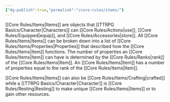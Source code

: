 ```yaml
---
{"dg-publish":true,"permalink":"/core-rules/items/"}
---
```


[[Core Rules/Items\|Items]] are objects that [[TTRPG Basics/Character\|Characters]] can [[Core Rules/Actions\|use]], [[Core Rules/Equipped\|equip]], and [[Core Rules/Accessories\|store]]. All [[Core Rules/Items\|Items]] can be broken down into a list of [[Core Rules/Items/Properties\|Properties]] that described how the [[Core Rules/Items\|Item]] functions. The number of properties an [[Core Rules/Items\|Item]] can have is determined by the [[Core Rules/Ranks\|rank]] of the [[Core Rules/Items\|Item]]. An [[Core Rules/Items\|Item]] has a number of properties equal to the rank of the [[Core Rules/Items\|Item]].

[[Core Rules/Items\|Items]] can also be [[Core Rules/Items/Crafting\|crafted]] while a [[TTRPG Basics/Character\|Character]] is [[Core Rules/Resting\|Resting]] to make unique [[Core Rules/Items\|Items]] or to gain other resources.
